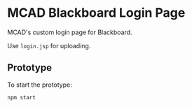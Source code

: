 # MCAD Blackboard Login Page

MCAD's custom login page for Blackboard.

Use `login.jsp` for uploading.

## Prototype

To start the prototype:

```
npm start
```
